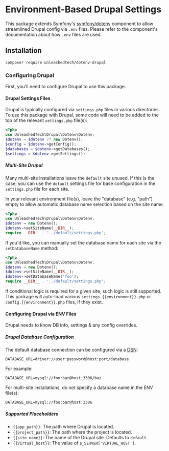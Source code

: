 # Environment-Based Drupal Settings
This package extends Symfony's [symfony/dotenv](https://symfony.com/components/Dotenv)
component to allow streamlined Drupal config via `.env` files. Please refer to the
component's documentation about how `.env` files are used.

## Installation

`composer require unleashedtech/dotenv-drupal`

### Configuring Drupal
First, you'll need to configure Drupal to use this package.

#### Drupal Settings Files
Drupal is typically configured via `settings.php` files in various directories.
To use this package with Drupal, some code will need to be added to the top of
the relevant `settings.php` file(s):

```php
<?php
use UnleashedTech\Drupal\Dotenv\Dotenv;
$dotenv = $dotenv ?? new Dotenv();
$config = $dotenv->getConfig();
$databases = $dotenv->getDatabases();
$settings = $dotenv->getSettings();
```

##### Multi-Site Drupal
Many multi-site installations leave the `default` site unused. If this is the
case, you can use the `default` settings file for base configuration in the
`settings.php` file for each site.

In your relevant environment file(s), leave the "database" (e.g. "path")
empty to allow automatic database name selection based on the site name.

```php
<?php
use UnleashedTech\Drupal\Dotenv\Dotenv;
$dotenv = new Dotenv();
$dotenv->setSiteName(__DIR__);
require __DIR__ . '../default/settings.php';
```

If you'd like, you can manually set the database name for each site via the
`setDatabaseName` method:

```php
<?php
use UnleashedTech\Drupal\Dotenv\Dotenv;
$dotenv = new Dotenv();
$dotenv->setSiteName(__DIR__);
$dotenv->setDatabaseName('foo');
require __DIR__ . '../default/settings.php';
```

If conditional logic is required for a given site, such logic is still supported.
This package will auto-load various `settings.{{environment}}.php` or
`config.{{environment}}.php` files, if they exist.

#### Configuring Drupal via ENV Files
Drupal needs to know DB info, settings & any config overrides.

##### Drupal Database Configuration
The default database connection can be configured via a [DSN](https://en.wikipedia.org/wiki/Data_source_name):

```dotenv
DATABASE_URL=driver://user:password@host:port/database
```

For example:

```dotenv
DATABASE_URL=mysql://foo:bar@host:3306/baz
```

For multi-site installations, do _not_ specify a database name in the ENV file(s):

```dotenv
DATABASE_URL=mysql://foo:bar@host:3306
```

##### Supported Placeholders
* `{{app_path}}`: The path where Drupal is located.
* `{{project_path}}`: The path where the project is located.
* `{{site_name}}`: The name of the Drupal site. Defaults to `default`.
* `{{virtual_host}}`: The value of `$_SERVER['VIRTUAL_HOST']`.
